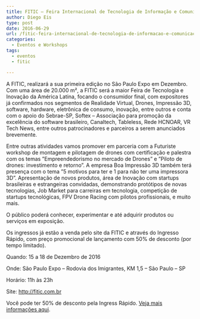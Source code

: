 ```yaml
---
title: FITIC – Feira Internacional de Tecnologia de Informação e Comunicação
author: Diego Eis
type: post
date: 2016-06-29
url: /fitic-feira-internacional-de-tecnologia-de-informacao-e-comunicacao/
categories:
  - Eventos e Workshops
tags:
  - eventos
  - fitic

---
```

A FITIC, realizará a sua primeira edição no São Paulo Expo em Dezembro. Com uma área de 20.000 m², a FITIC será a maior Feira de Tecnologia e Inovação da América Latina, focando o consumidor final, com expositores já confirmados nos segmentos de Realidade Virtual, Drones, Impressão 3D, software, hardware, eletrônica de consumo, inovação, entre outros e conta com o apoio do Sebrae-SP, Softex – Associação para promoção da excelência do software brasileiro, Canaltech, Tableless, Rede HCNOAR, VR Tech News, entre outros patrocinadores e parceiros a serem anunciados brevemente.

Entre outras atividades vamos promover em parceria com a Futuriste workshop de montagem e pilotagem de drones com certificação e palestra com os temas &#8221;Empreendedorismo no mercado de Drones&#8221; e &#8221;Piloto de drones: investimento e retorno&#8221;. A empresa Boa Impressão 3D também terá presença com o tema &#8221;5 motivos para ter e 1 para não ter uma impressora 3D&#8221;. Apresentação de novos produtos, área de Inovação com startups brasileiras e estrangeiras convidadas, demonstrando protótipos de novas tecnologias, Job Market para carreiras em tecnologia, competição de startups tecnológicas, FPV Drone Racing com pilotos profissionais, e muito mais.

O público poderá conhecer, experimentar e até adquirir produtos ou serviços em exposição.
  
Os ingressos já estão a venda pelo site da FITIC e através do Ingresso Rápido, com preço promocional de lançamento com 50% de desconto (por tempo limitado).

Quando: 15 a 18 de Dezembro de 2016
  
Onde: São Paulo Expo &#8211; Rodovia dos Imigrantes, KM 1,5 – São Paulo – SP
  
Horário: 11h às 23h
  
Site: <http://fitic.com.br>

Você pode ter 50% de desconto pela Ingress Rápido. [Veja mais informações aqui][1].

 [1]: http://fitic.com.br/emkt/22_06/softex/emkt_fitic_convite.html